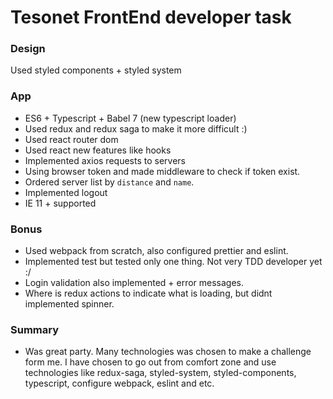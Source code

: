 # Tesonet FrontEnd developer task

### Design

Used styled components + styled system

### App

- ES6 + Typescript + Babel 7 (new typescript loader)
- Used redux and redux saga to make it more difficult :)
- Used react router dom
- Used react new features like hooks
- Implemented axios requests to servers
- Using browser token and made middleware to check if token exist.
- Ordered server list by `distance` and `name`.
- Implemented logout
- IE 11 + supported

### Bonus

- Used webpack from scratch, also configured prettier and eslint.
- Implemented test but tested only one thing. Not very TDD developer yet :/
- Login validation also implemented + error messages.
- Where is redux actions to indicate what is loading, but didnt implemented spinner.

### Summary

- Was great party. Many technologies was chosen to make a challenge form me. I have chosen to go out from comfort zone and use technologies like redux-saga, styled-system, styled-components, typescript, configure webpack, eslint and etc.
